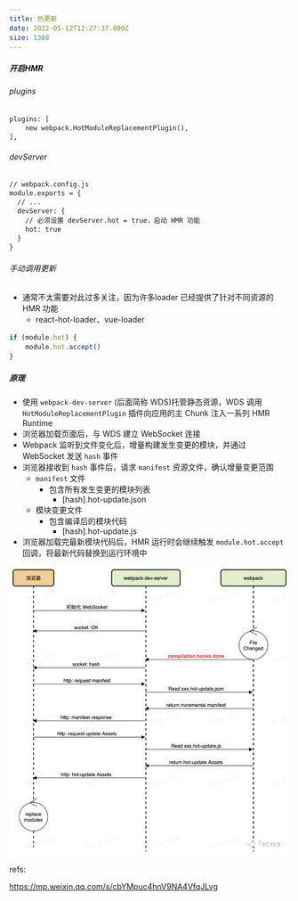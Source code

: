 ```yaml
---
title: 热更新
date: 2022-05-12T12:27:37.000Z
size: 1388
---
```

##### 开启HMR

###### plugins

```shell
plugins: [
	new webpack.HotModuleReplacementPlugin(),
],
```

###### devServer

```
// webpack.config.js
module.exports = {
  // ...
  devServer: {
    // 必须设置 devServer.hot = true，启动 HMR 功能
    hot: true
  }
}
```

###### 手动调用更新

- 通常不太需要对此过多关注，因为许多loader 已经提供了针对不同资源的 HMR 功能
  - react-hot-loader、vue-loader

```javascript
if (module.hot) {
	module.hot.accept()
}
```

##### 原理

- 使用 `webpack-dev-server` (后面简称 WDS)托管静态资源，WDS 调用 `HotModuleReplacementPlugin` 插件向应用的主 Chunk 注入一系列 HMR Runtime
- 浏览器加载页面后，与 WDS 建立 WebSocket 连接
- Webpack 监听到文件变化后，增量构建发生变更的模块，并通过 WebSocket 发送 `hash` 事件
- 浏览器接收到 `hash` 事件后，请求 `manifest` 资源文件，确认增量变更范围
  - `manifest` 文件
    - 包含所有发生变更的模块列表
      - [hash].hot-update.json
  - 模块变更文件
    - 包含编译后的模块代码
      - [hash].hot-update.js
- 浏览器加载完最新模块代码后，HMR 运行时会继续触发 `module.hot.accept` 回调，将最新代码替换到运行环境中

![](../../../public/webpack/hmr.webp)



refs:

https://mp.weixin.qq.com/s/cbYMpuc4hnV9NA4VfqJLvg


